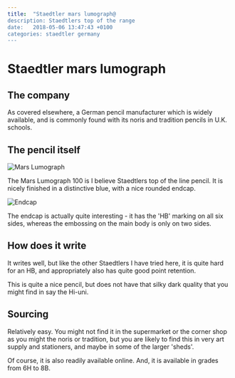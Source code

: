 ```yaml
---
title:  "Staedtler mars lumograph@
description: Staedtlers top of the range
date:   2018-05-06 13:47:43 +0100
categories: staedtler germany
---
```


# Staedtler mars lumograph

## The company

As covered elsewhere, a German pencil manufacturer which is widely available, and is commonly found with its noris and tradition pencils in U.K. schools.

## The pencil itself

![Mars Lumograph]({{site.url}}/images/lumograph.jpg)

The Mars Lumograph 100 is I believe Staedtlers top of the line pencil. It is nicely finished in a distinctive blue, with a nice rounded endcap.

![Endcap]({{site.url}}/images/lumograph-end.jpg)

The endcap is actually quite interesting - it has the 'HB' marking on all six sides, whereas the embossing on the main body is only on two sides.

## How does it write

It writes well, but like the other Staedtlers I have tried here, it is quite hard for an HB, and appropriately also has quite good point retention.

This is quite a nice pencil, but does not have that silky dark quality that you might find in say the Hi-uni.

## Sourcing

Relatively easy. You might not find it in the supermarket or the corner shop as you might the noris or tradition, but you are likely to find this in very art supply and stationers, and maybe in some of the larger 'sheds'.

Of course, it is also readily available online. And, it is available in grades from 6H to 8B.
